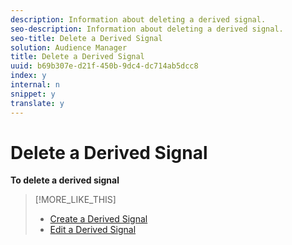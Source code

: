 ```yaml
---
description: Information about deleting a derived signal.
seo-description: Information about deleting a derived signal.
seo-title: Delete a Derived Signal
solution: Audience Manager
title: Delete a Derived Signal
uuid: b69b307e-d21f-450b-9dc4-dc714ab5dcc8
index: y
internal: n
snippet: y
translate: y
---
```


# Delete a Derived Signal

**To delete a derived signal** 
>[!MORE_LIKE_THIS]
>
>* [ Create a Derived Signal ](t_tb_create_derived.md#task_5F57826F8EA142C39A91F2FD2332035B)
>* [ Edit a Derived Signal ](t_tb_edit_derived.md#task_03A867938CD54F9F9A624C630CCDEC3E)

